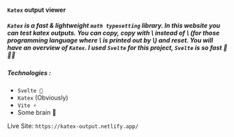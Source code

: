 #### `Katex` output viewer
##### `Katex` is a fast & lightweight `math typesetting` library. In this website you can test katex outputs. You can copy, copy with \\ instead of \ (for those programming language where \ is printed out by \\) and reset. You will have an overview of `Katex`. I used `Svelte` for this project, `Svelte` is so fast 🦾🦾🦾

##### Technologies :
- `Svelte 🦾`
- `Katex` (Obviously)
- `Vite ⚡`
- Some brain 🧠

Live Site: `https://katex-output.netlify.app/`